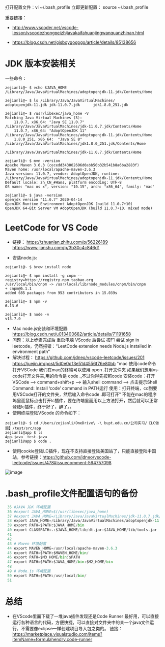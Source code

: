 打开配置文件：vi ~/.bash_profile
立即更新配置： source ~/.bash_profile

重要链接：

- http://www.vscoder.net/vscode-lesson/vscodezhongpeizhijavakaifahuanjingwanquanzhinan.html

- https://blog.csdn.net/gisboygogogo/article/details/85138656



# **JDK 版本安装相关**
一些命令：

```
zejianli@~ $ echo $JAVA_HOME
/Library/Java/JavaVirtualMachines/adoptopenjdk-11.jdk/Contents/Home

zejianli@~ $ ls /Library/Java/JavaVirtualMachines/
adoptopenjdk-11.jdk jdk-11.0.7.jdk      jdk1.8.0_251.jdk

zejianli@~ $ /usr/libexec/java_home -V
Matching Java Virtual Machines (3):
    11.0.7, x86_64:	"Java SE 11.0.7"	/Library/Java/JavaVirtualMachines/jdk-11.0.7.jdk/Contents/Home
    11.0.7, x86_64:	"AdoptOpenJDK 11"	/Library/Java/JavaVirtualMachines/adoptopenjdk-11.jdk/Contents/Home
    1.8.0_251, x86_64:	"Java SE 8"	/Library/Java/JavaVirtualMachines/jdk1.8.0_251.jdk/Contents/Home

/Library/Java/JavaVirtualMachines/jdk-11.0.7.jdk/Contents/Home

zejianli@~ $ mvn -version
Apache Maven 3.6.3 (cecedd343002696d0abb50b32b541b8a6ba2883f)
Maven home: /usr/local/apache-maven-3.6.3
Java version: 11.0.7, vendor: AdoptOpenJDK, runtime: /Library/Java/JavaVirtualMachines/adoptopenjdk-11.jdk/Contents/Home
Default locale: zh_CN_#Hans, platform encoding: UTF-8
OS name: "mac os x", version: "10.15", arch: "x86_64", family: "mac"

zejianli@~ $ java -version
openjdk version "11.0.7" 2020-04-14
OpenJDK Runtime Environment AdoptOpenJDK (build 11.0.7+10)
OpenJDK 64-Bit Server VM AdoptOpenJDK (build 11.0.7+10, mixed mode)

```

# **LeetCode for VS Code**
- 链接：
https://zhuanlan.zhihu.com/p/56226189
https://www.jianshu.com/p/3b30c4c846d1

- 安装node.js:
```
zejianli@~ $ brew install node

zejianli@~ $ npm install -g cnpm --registry=https://registry.npm.taobao.org
/usr/local/bin/cnpm -> /usr/local/lib/node_modules/cnpm/bin/cnpm
+ cnpm@6.1.1
added 685 packages from 953 contributors in 15.039s

zejianli@~ $ npm -v
6.13.6

zejianli@~ $ node -v
v13.7.0
```

- Mac node.js安装和环境配置: https://blog.csdn.net/u013400682/article/details/71191658
- 问题：以上步骤完成后 重启电脑 VScode 后尝试 按F1 尝试 sign in leetcode，仍然报错：“LeetCode extension needs Node.js installed in environment path” 
- 解决过程：
https://github.com/jdneo/vscode-leetcode/issues/201
https://juejin.im/post/5d0e0d13e51d4556f76e80bb
"mac 使用code命令打开VSCode
我们在mac的终端可以使用 open .打开文件夹 如果我们想用vs-code打开文件夹,用的命令是 code .,不过你得先按照code
安装code：打开VSCode –> command+shift+p –> 输入shell command –> 点击提示Shell Command: Install ‘code’ command in PATH运行 使用：打开终端，cd到要用VSCode打开的文件夹，然后输入命令code .即可打开"  不能在mac的程序坞里面鼠标点击打开lc插件，要在终端里面用以上方法打开，然后就可以正常登陆lc插件，终于好了，醉了。。
- 使用终端登陆VScode 的命令如下：
```
zejianli@~ $ cd /Users/zejianli/OneDrive\ -\ bupt.edu.cn/公司实习/【LC做题】/test/src/app 
zejianli@app $ ls
App.java  test.java
zejianli@app $ code .
```


- 使用cookie登陆LC插件，现在不支持直接登陆美国站了，只能直接登陆中国站，参考链接：https://github.com/jdneo/vscode-leetcode/issues/478#issuecomment-564757098

![image](https://user-images.githubusercontent.com/54604936/80351488-fe426680-88a4-11ea-9dc8-a42db2bfe3af.png)




# **.bash_profile文件配置语句的备份**
```python
 35 #JAVA JDK 环境配置
 36 #export JAVA_HOME=$(/usr/libexec/java_home)
 37 #export JAVA_HOME=/Library/Java/JavaVirtualMachines/jdk-11.0.7.jdk/Contents/Home    
 38 export JAVA_HOME=/Library/Java/JavaVirtualMachines/adoptopenjdk-11.jdk/Contents/Home  
 39 export PATH=$PATH:$JAVA_HOME/bin
 40 export CLASSPATH=.:$JAVA_HOME/lib/dt.jar:$JAVA_HOME/lib/tools.jar
 41 
 42 
 43 # Maven 环境配置
 44 export MAVEN_HOME=/usr/local/apache-maven-3.6.3
 45 export PATH=$PATH:$MAVEN_HOME/bin/
 46 export PATH=$M3_HOME/bin:$PATH
 47 export PATH=$PATH:$JAVA_HOME/bin:$M2_HOME/bin
 48 
 49 # Node.js 环境配置
 50 export PATH=$PATH:/usr/local/bin/
 51 

```


# **总结**
- 在VScode里面下载了一堆java插件发现还是Code Runner 最好用，可以直接运行各种语言的代码，方便快捷，可以直接对文件夹中的某一个java文件运行，不需要像eclipse一样创建项目导入包之类的。 链接：https://marketplace.visualstudio.com/items?itemName=formulahendry.code-runner